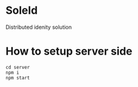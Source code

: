 # SoleId 
Distributed idenity solution

# How to setup server side
`cd server`<br>
`npm i` <br>
`npm start`
